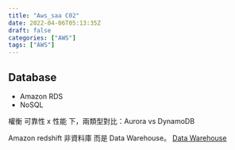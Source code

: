 ```yaml
---
title: "Aws_saa C02"
date: 2022-04-06T05:13:35Z
draft: false
categories: ["AWS"]
tags: ["AWS"]
---
```


## Database
- Amazon RDS
- NoSQL

權衡 可靠性 x 性能 下，兩類型對比：Aurora vs DynamoDB

Amazon redshift 非資料庫 而是 Data Warehouse。
    [Data Warehouse](https://ithelp.ithome.com.tw/articles/10249962)
